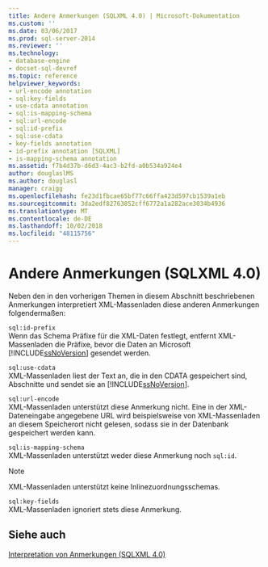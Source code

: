 ```yaml
---
title: Andere Anmerkungen (SQLXML 4.0) | Microsoft-Dokumentation
ms.custom: ''
ms.date: 03/06/2017
ms.prod: sql-server-2014
ms.reviewer: ''
ms.technology:
- database-engine
- docset-sql-devref
ms.topic: reference
helpviewer_keywords:
- url-encode annotation
- sql:key-fields
- use-cdata annotation
- sql:is-mapping-schema
- sql:url-encode
- sql:id-prefix
- sql:use-cdata
- key-fields annotation
- id-prefix annotation [SQLXML]
- is-mapping-schema annotation
ms.assetid: f7b4d37b-d6d3-4ac3-b2fd-a0b534a924e4
author: douglaslMS
ms.author: douglasl
manager: craigg
ms.openlocfilehash: fe23d1fbcae65bf77c66ffa423d597cb1539a1eb
ms.sourcegitcommit: 3da2edf82763852cff6772a1a282ace3034b4936
ms.translationtype: MT
ms.contentlocale: de-DE
ms.lasthandoff: 10/02/2018
ms.locfileid: "48115756"
---
```

# <a name="other-annotations-sqlxml-40"></a>Andere Anmerkungen (SQLXML 4.0)
  Neben den in den vorherigen Themen in diesem Abschnitt beschriebenen Anmerkungen interpretiert XML-Massenladen diese anderen Anmerkungen folgendermaßen:  
  
 `sql:id-prefix`  
 Wenn das Schema Präfixe für die XML-Daten festlegt, entfernt XML-Massenladen die Präfixe, bevor die Daten an Microsoft [!INCLUDE[ssNoVersion](../../../includes/ssnoversion-md.md)] gesendet werden.  
  
 `sql:use-cdata`  
 XML-Massenladen liest der Text an, die in den CDATA gespeichert sind, Abschnitte und sendet sie an [!INCLUDE[ssNoVersion](../../../includes/ssnoversion-md.md)].  
  
 `sql:url-encode`  
 XML-Massenladen unterstützt diese Anmerkung nicht. Eine in der XML-Dateneingabe angegebene URL wird beispielsweise von XML-Massenladen an diesem Speicherort nicht gelesen, sodass sie in der Datenbank gespeichert werden kann.  
  
 `sql:is-mapping-schema`  
 XML-Massenladen unterstützt weder diese Anmerkung noch `sql:id`.  
  
> [!NOTE]  
>  XML-Massenladen unterstützt keine Inlinezuordnungsschemas.  
  
 `sql:key-fields`  
 XML-Massenladen ignoriert stets diese Anmerkung.  
  
## <a name="see-also"></a>Siehe auch  
 [Interpretation von Anmerkungen &#40;SQLXML 4.0&#41;](annotation-interpretation-sqlxml-4-0.md)  
  
  
